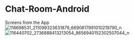 # Chat-Room-Android
Screens from the App
![116698531_211099323631879_6690817991010219790_n](https://user-images.githubusercontent.com/38191133/88956271-6ede9200-d29d-11ea-893b-18dca4a2cf10.jpg)
![116440702_2736888413213054_8656940152302507044_n](https://user-images.githubusercontent.com/38191133/88956290-743bdc80-d29d-11ea-8127-7f76fef36e12.jpg)
